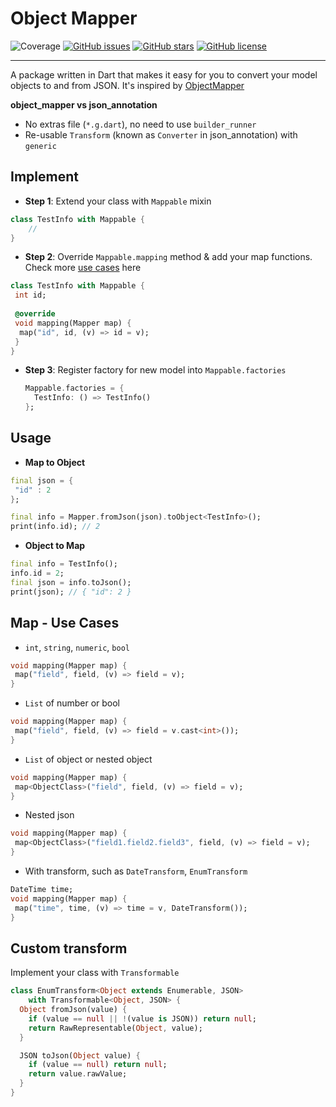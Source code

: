 # Object Mapper

![Coverage](https://raw.githubusercontent.com/markgravity/object_mapper/master/coverage_badge.svg?sanitize=true) [![GitHub issues](https://img.shields.io/github/issues/markgravity/object_mapper)](https://github.com/markgravity/object_mapper/issues) [![GitHub stars](https://img.shields.io/github/stars/markgravity/object_mapper)](https://github.com/markgravity/object_mapper/stargazers) [![GitHub license](https://img.shields.io/github/license/markgravity/object_mapper)](https://github.com/markgravity/object_mapper/blob/master/LICENSE)

---

A package written in Dart that makes it easy for you to convert your model objects to and from JSON.
It's inspired by [ObjectMapper](https://github.com/tristanhimmelman/ObjectMapper)

**object_mapper vs json_annotation**

- No extras file (`*.g.dart`), no need to use `builder_runner`
- Re-usable `Transform` (known as `Converter` in json_annotation) with `generic`

## Implement
- **Step 1**: Extend your class with `Mappable` mixin
```dart
class TestInfo with Mappable {
    //
}

```



- **Step 2**: Override `Mappable.mapping` method & add your map functions. Check more [use cases](#map---use-cases) here
```dart
class TestInfo with Mappable {
 int id;
  
 @override
 void mapping(Mapper map) {
  map("id", id, (v) => id = v);
 }
}

```

* **Step 3**: Register factory for new model into `Mappable.factories`

  ```dart
  Mappable.factories = {
    TestInfo: () => TestInfo()
  };
  ```


## Usage

- **Map to Object**
```dart
final json = {
 "id" : 2
};

final info = Mapper.fromJson(json).toObject<TestInfo>();
print(info.id); // 2
```

- **Object to Map**
```dart
final info = TestInfo();
info.id = 2;
final json = info.toJson();
print(json); // { "id": 2 }
```



## Map - Use Cases

- `int`, `string`, `numeric`, `bool`
```dart
void mapping(Mapper map) {
 map("field", field, (v) => field = v);
}
```
- `List` of number or bool
```dart
void mapping(Mapper map) {
 map("field", field, (v) => field = v.cast<int>());
}
```
- `List` of object or nested object
```dart
void mapping(Mapper map) {
 map<ObjectClass>("field", field, (v) => field = v);
}
```
- Nested json
```dart
void mapping(Mapper map) {
 map<ObjectClass>("field1.field2.field3", field, (v) => field = v);
}
```
- With transform, such as `DateTransform`, `EnumTransform`
```dart
DateTime time;
void mapping(Mapper map) {
 map("time", time, (v) => time = v, DateTransform());
}
```



## Custom transform

Implement your class with `Transformable`
```dart
class EnumTransform<Object extends Enumerable, JSON>
    with Transformable<Object, JSON> {
  Object fromJson(value) {
    if (value == null || !(value is JSON)) return null;
    return RawRepresentable(Object, value);
  }

  JSON toJson(Object value) {
    if (value == null) return null;
    return value.rawValue;
  }
}
```
